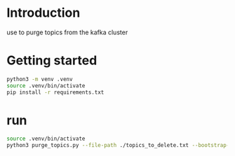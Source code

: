 # Introduction
use to purge topics from the kafka cluster


# Getting started
<!-- linux -->
```bash
python3 -m venv .venv
source .venv/bin/activate
pip install -r requirements.txt
```
# run
<!-- linux -->
```bash
source .venv/bin/activate
python3 purge_topics.py --file-path ./topics_to_delete.txt --bootstrap-servers localhost:9092

```

